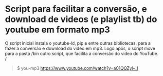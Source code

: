 # Script para facilitar a conversão, e download de videos (e playlist tb) do youtube em formato mp3
O script inicial instala o youtube-ld, pip e entre outras bibliotecas, para a fazer a conversão e download do video em mp3.
Logo após, o script move para a pasta /bin outro script, que facilita a conversão do video do YouTube.
/
> $ you-mp3 https://www.youtube.com/watch?v=a01QQZyl-_I
